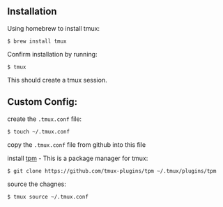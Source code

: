 ## Installation
Using homebrew to install tmux:
```
$ brew install tmux
```

Confirm installation by running:
```
$ tmux
```
This should create a tmux session.

## Custom Config:
create the `.tmux.conf` file:
```
$ touch ~/.tmux.conf
```

copy the `.tmux.conf` file from github into this file

install [tpm](https://github.com/tmux-plugins/tpm) - This is a package manager for tmux:
```
$ git clone https://github.com/tmux-plugins/tpm ~/.tmux/plugins/tpm
```

source the chagnes:
```
$ tmux source ~/.tmux.conf
```








